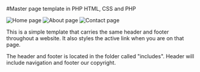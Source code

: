 #Master page template in PHP
HTML, CSS and PHP

![Home page](https://github.com/rorduno/master-page-php/blob/master/img/shot1.png)
![About page](https://github.com/rorduno/master-page-php/blob/master/img/shot2.png)
![Contact page](https://github.com/rorduno/master-page-php/blob/master/img/shot3.png)

This is a simple template that carries the same header and footer throughout a website. It also styles the active link when you are on that page.

The header and footer is located in the folder called "includes". Header will include navigation and footer our copyright.





     

